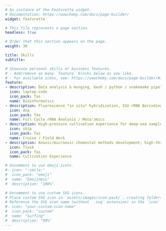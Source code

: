 ```yaml
---
# An instance of the Featurette widget.
# Documentation: https://wowchemy.com/docs/page-builder/
widget: featurette

# This file represents a page section.
headless: true

# Order that this section appears on the page.
weight: 30

title: Skills
subtitle:

# Showcase personal skills or business features.
# - Add/remove as many `feature` blocks below as you like.
# - For available icons, see: https://wowchemy.com/docs/page-builder/#icons
feature:
- description: Data analysis & munging, bash / python / snakemake pipeline construction.
  icon: laptop-code
  icon_pack: fas
  name: Bioinformatics
- description: Fluorescence *in situ* hybridization, SSU rRNA Barcoding (16S & 18S), (meta / single-cell / pan)-genomics
  icon: dna 
  icon_pack: fas
  name: Full Cycle rRNA Analysis / Meta'omics
- description: High-pressure cultivation experience for deep-sea samples on 3 NSF-funded cruises.
  icon: ship
  icon_pack: fas
  name: Cruise / Field Work 
- description: Anoxic/microoxic chemostat methods development; high-throughput isolation of novel chemoautotrophs and roseobacters.
  icon: flask
  icon_pack: fas
  name: Cultivation Experience

# Uncomment to use emoji icons.
#- icon: ":smile:"
#  icon_pack: "emoji"
#  name: "Emojiness"
#  description: "100%"  

# Uncomment to use custom SVG icons.
# Place custom SVG icon in `assets/images/icon-pack/`, creating folders if necessary.
# Reference the SVG icon name (without `.svg` extension) in the `icon` field.
#- icon: "your-custom-icon-name"
#  icon_pack: "custom"
#  name: "Surfing"
#  description: "90%"
---
```

